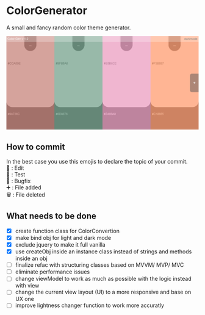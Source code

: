 # ColorGenerator
A small and fancy random color theme generator.

![Image of latest ColorGen](https://github.com/LineageFalcon/ColorGenerator/blob/refac/ColorGen_v1.2.png)

## How to commit

In the best case you use this emojis to declare the topic of your commit.</br>
📝 : Edit</br>
🔧 : Test</br>
🐞 : Bugfix</br>
➕ : File added</br>
🗑️ : File deleted</br>

## What needs to be done

- [x] create function class for ColorConvertion
- [x] make bind obj for light and dark mode
- [x] exclude jquery to make it full vanilla
- [x] use createObj inside an instance class instead of strings and methods inside an obj
- [ ] finalize refac with structuring classes based on MVVM/ MVP/ MVC
- [ ] eliminate performance issues
- [ ] change viewModel to work as much as possible with the logic instead with view
- [ ] change the current view layout (UI) to a more responsive and base on UX one 
- [ ] improve lightness changer function to work more accuratly
